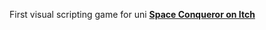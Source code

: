 First visual scripting game for uni
<b/>
[Space Conqueror on Itch](https://nnra.itch.io/space-conqueror)
